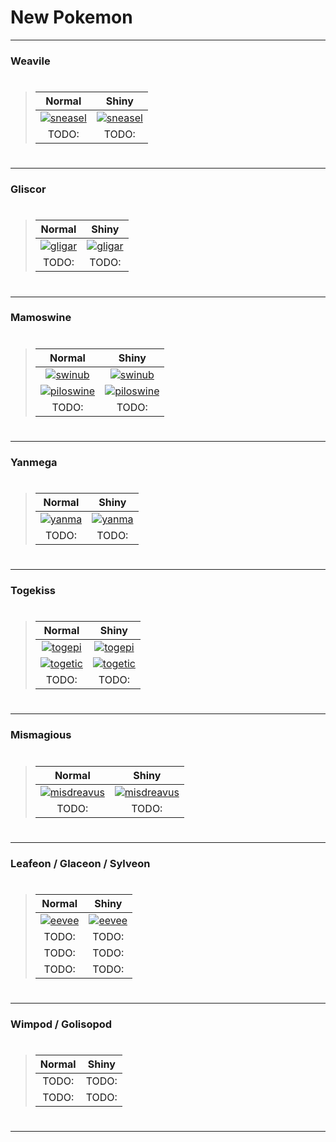# New Pokemon

---

### Weavile
> #
> 
> | Normal   |      Shiny    |
> |:--------:|:-------------:|
> | [![sneasel](https://img.pokemondb.net/sprites/crystal/normal/sneasel.png)](http://pokemondb.net/pokedex/sneasel) |  [![sneasel](https://img.pokemondb.net/sprites/crystal/shiny/sneasel.png)](http://pokemondb.net/pokedex/sneasel)
> |  TODO:   |     TODO:     |
> #

---

### Gliscor
> #
> 
> | Normal   |      Shiny    |
> |:--------:|:-------------:|
> | [![gligar](https://img.pokemondb.net/sprites/crystal/normal/gligar.png)](http://pokemondb.net/pokedex/gligar) |  [![gligar](https://img.pokemondb.net/sprites/crystal/shiny/gligar.png)](http://pokemondb.net/pokedex/gligar)
> |  TODO:   |     TODO:     |
> #

---

### Mamoswine
> #
> 
> | Normal   |      Shiny    |
> |:--------:|:-------------:|
> | [![swinub](https://img.pokemondb.net/sprites/crystal/normal/swinub.png)](http://pokemondb.net/pokedex/swinub) |  [![swinub](https://img.pokemondb.net/sprites/crystal/shiny/swinub.png)](http://pokemondb.net/pokedex/swinub)
> | [![piloswine](https://img.pokemondb.net/sprites/crystal/normal/piloswine.png)](http://pokemondb.net/pokedex/piloswine) |  [![piloswine](https://img.pokemondb.net/sprites/crystal/shiny/piloswine.png)](http://pokemondb.net/pokedex/piloswine)
> |  TODO:   |     TODO:     |
> #

---

### Yanmega
> #
> 
> | Normal   |      Shiny    |
> |:--------:|:-------------:|
> | [![yanma](https://img.pokemondb.net/sprites/crystal/normal/yanma.png)](http://pokemondb.net/pokedex/yanma) |  [![yanma](https://img.pokemondb.net/sprites/crystal/shiny/yanma.png)](http://pokemondb.net/pokedex/yanma)
> |  TODO:   |     TODO:     |
> #

---

### Togekiss
> #
> 
> | Normal   |      Shiny    |
> |:--------:|:-------------:|
> | [![togepi](https://img.pokemondb.net/sprites/crystal/normal/togepi.png)](http://pokemondb.net/pokedex/togepi) |  [![togepi](https://img.pokemondb.net/sprites/crystal/shiny/togepi.png)](http://pokemondb.net/pokedex/togepi)
>  | [![togetic](https://img.pokemondb.net/sprites/crystal/normal/togetic.png)](http://pokemondb.net/pokedex/togetic) |  [![togetic](https://img.pokemondb.net/sprites/crystal/shiny/togetic.png)](http://pokemondb.net/pokedex/togetic)
> |  TODO:   |     TODO:     |
> #

---

### Mismagious
> #
> 
> | Normal   |      Shiny    |
> |:--------:|:-------------:|
> | [![misdreavus](https://img.pokemondb.net/sprites/crystal/normal/misdreavus.png)](http://pokemondb.net/pokedex/misdreavus) |  [![misdreavus](https://img.pokemondb.net/sprites/crystal/shiny/misdreavus.png)](http://pokemondb.net/pokedex/misdreavus)
> |  TODO:   |     TODO:     |
> #

---

### Leafeon / Glaceon / Sylveon
> #
> 
> | Normal   |      Shiny    |
> |:--------:|:-------------:|
> | [![eevee](https://img.pokemondb.net/sprites/crystal/normal/eevee.png)](http://pokemondb.net/pokedex/eevee) |  [![eevee](https://img.pokemondb.net/sprites/crystal/shiny/eevee.png)](http://pokemondb.net/pokedex/eevee)
> |  TODO:   |     TODO:     |
> |  TODO:   |     TODO:     |
> |  TODO:   |     TODO:     |
> #

---

### Wimpod / Golisopod
> #
> 
> | Normal   |      Shiny    |
> |:--------:|:-------------:|
> |  TODO:   |     TODO:     |
> |  TODO:   |     TODO:     |
> #

---